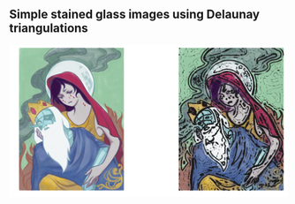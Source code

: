 ## Simple stained glass images using Delaunay triangulations

![Adventure Time demo](marceline_demo.png?raw=true "Transformation demo")